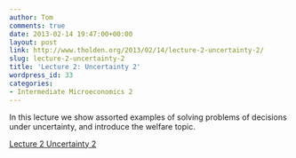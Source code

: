 ```yaml
---
author: Tom
comments: true
date: 2013-02-14 19:47:00+00:00
layout: post
link: http://www.tholden.org/2013/02/14/lecture-2-uncertainty-2/
slug: lecture-2-uncertainty-2
title: 'Lecture 2: Uncertainty 2'
wordpress_id: 33
categories:
- Intermediate Microeconomics 2
---
```


In this lecture we show assorted examples of solving problems of decisions under uncertainty, and introduce the welfare topic.  

  [Lecture 2 Uncertainty 2](http://www.scribd.com/doc/125515523/Lecture-2-Uncertainty-2)
